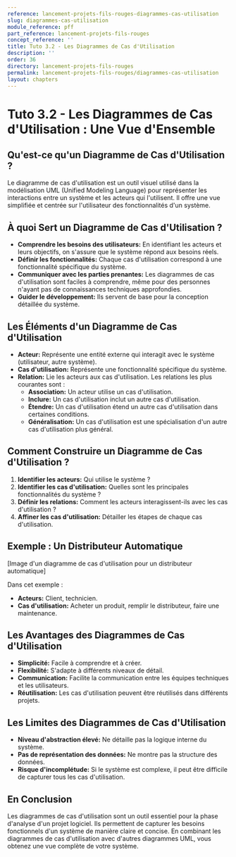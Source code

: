 ```yaml
---
reference: lancement-projets-fils-rouges-diagrammes-cas-utilisation
slug: diagrammes-cas-utilisation
module_reference: pff
part_reference: lancement-projets-fils-rouges
concept_reference: ''
title: Tuto 3.2 - Les Diagrammes de Cas d'Utilisation
description: ''
order: 36
directory: lancement-projets-fils-rouges
permalink: lancement-projets-fils-rouges/diagrammes-cas-utilisation
layout: chapters
---
```


# Tuto 3.2 - Les Diagrammes de Cas d'Utilisation : Une Vue d'Ensemble

## Qu'est-ce qu'un Diagramme de Cas d'Utilisation ?

Le diagramme de cas d'utilisation est un outil visuel utilisé dans la modélisation UML (Unified Modeling Language) pour représenter les interactions entre un système et les acteurs qui l'utilisent. Il offre une vue simplifiée et centrée sur l'utilisateur des fonctionnalités d'un système.

## À quoi Sert un Diagramme de Cas d'Utilisation ?

* **Comprendre les besoins des utilisateurs:** En identifiant les acteurs et leurs objectifs, on s'assure que le système répond aux besoins réels.
* **Définir les fonctionnalités:** Chaque cas d'utilisation correspond à une fonctionnalité spécifique du système.
* **Communiquer avec les parties prenantes:** Les diagrammes de cas d'utilisation sont faciles à comprendre, même pour des personnes n'ayant pas de connaissances techniques approfondies.
* **Guider le développement:** Ils servent de base pour la conception détaillée du système.

## Les Éléments d'un Diagramme de Cas d'Utilisation

* **Acteur:** Représente une entité externe qui interagit avec le système (utilisateur, autre système).
* **Cas d'utilisation:** Représente une fonctionnalité spécifique du système.
* **Relation:** Lie les acteurs aux cas d'utilisation. Les relations les plus courantes sont :
    * **Association:** Un acteur utilise un cas d'utilisation.
    * **Inclure:** Un cas d'utilisation inclut un autre cas d'utilisation.
    * **Étendre:** Un cas d'utilisation étend un autre cas d'utilisation dans certaines conditions.
    * **Généralisation:** Un cas d'utilisation est une spécialisation d'un autre cas d'utilisation plus général.

## Comment Construire un Diagramme de Cas d'Utilisation ?

1. **Identifier les acteurs:** Qui utilise le système ?
2. **Identifier les cas d'utilisation:** Quelles sont les principales fonctionnalités du système ?
3. **Définir les relations:** Comment les acteurs interagissent-ils avec les cas d'utilisation ?
4. **Affiner les cas d'utilisation:** Détailler les étapes de chaque cas d'utilisation.

## Exemple : Un Distributeur Automatique

[Image d'un diagramme de cas d'utilisation pour un distributeur automatique]

Dans cet exemple :
* **Acteurs:** Client, technicien.
* **Cas d'utilisation:** Acheter un produit, remplir le distributeur, faire une maintenance.

## Les Avantages des Diagrammes de Cas d'Utilisation

* **Simplicité:** Facile à comprendre et à créer.
* **Flexibilité:** S'adapte à différents niveaux de détail.
* **Communication:** Facilite la communication entre les équipes techniques et les utilisateurs.
* **Réutilisation:** Les cas d'utilisation peuvent être réutilisés dans différents projets.

## Les Limites des Diagrammes de Cas d'Utilisation

* **Niveau d'abstraction élevé:** Ne détaille pas la logique interne du système.
* **Pas de représentation des données:** Ne montre pas la structure des données.
* **Risque d'incomplétude:** Si le système est complexe, il peut être difficile de capturer tous les cas d'utilisation.

## En Conclusion

Les diagrammes de cas d'utilisation sont un outil essentiel pour la phase d'analyse d'un projet logiciel. Ils permettent de capturer les besoins fonctionnels d'un système de manière claire et concise. En combinant les diagrammes de cas d'utilisation avec d'autres diagrammes UML, vous obtenez une vue complète de votre système.

